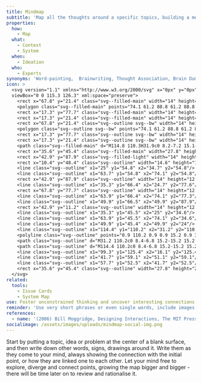```yaml
---
title: Mindmap
subtitle: 'Map all the thoughts around a specific topics, building a mental model of it.'
properties:
  how:
    - Map
  what:
    - Context
    - System
  when:
    - Ideation
  who:
    - Experts
synonyms: 'Word-painting,  Brainwriting, Thought Association, Brain Dump'
icon: >
  <svg version="1.1" xmlns="http://www.w3.org/2000/svg" x="0px" y="0px"
  viewBox="0 0 115.3 126.3" xml:space="preserve">
    <rect x="67.8" y="21.4" class="svg--filled-main" width="14" height="12.8"/>
    <polygon class="svg--filled-main" points="74.1 61.2 88.8 61.2 88.8 48.4 74.1 48.4 74.1 54.8 "/>
    <rect x="17.3" y="77.7" class="svg--filled-main" width="14" height="12.8"/>
    <rect x="17.3" y="21.4" class="svg--filled-main" width="14" height="12.8"/>
    <rect x="67.8" y="21.4" class="svg--outline svg--bw" width="14" height="12.8"/>
    <polygon class="svg--outline svg--bw" points="74.1 61.2 88.8 61.2 88.8 48.4 74.1 48.4 74.1 54.8 "/>
    <rect x="17.3" y="77.7" class="svg--outline svg--bw" width="14" height="12.8"/>
    <rect x="17.3" y="21.4" class="svg--outline svg--bw" width="14" height="12.8"/>
    <path class="svg--filled-main" d="M114.8 110.3H31.9c0 8.2-7.2 15.1-15.4 15.1l83.6-0.3C108.2 125.1 114.9 118.4 114.8 110.3"/>
    <rect x="35.6" y="45.4" class="svg--filled-main" width="27.8" height="21.1"/>
    <rect x="42.9" y="87.9" class="svg--filled-light" width="14" height="12.8"/>
    <rect x="10.4" y="48.4" class="svg--outline" width="14.6" height="12.8"/>
    <line class="svg--outline" x1="25" y1="54.8" x2="34.7" y2="54.8"/>
    <line class="svg--outline" x1="63.7" y1="54.8" x2="74.1" y2="54.8"/>
    <rect x="42.9" y="87.9" class="svg--outline" width="14" height="12.8"/>
    <line class="svg--outline" x1="35.3" y1="66.4" x2="24.7" y2="77.6"/>
    <rect x="67.8" y="77.7" class="svg--outline" width="14" height="12.8"/>
    <line class="svg--outline" x1="63.9" y1="66.4" x2="74.1" y2="77.3"/>
    <line class="svg--outline" x1="49.9" y1="66.5" x2="49.9" y2="87.9"/>
    <rect x="42.9" y="11.2" class="svg--outline" width="14" height="12.8"/>
    <line class="svg--outline" x1="35.3" y1="45.5" x2="25" y2="34.6"/>
    <line class="svg--outline" x1="63.9" y1="45.5" x2="74.1" y2="34.6"/>
    <line class="svg--outline" x1="49.9" y1="45.4" x2="49.9" y2="24"/>
    <line class="svg--outline" x1="114.4" y1="110.2" x2="31.2" y2="110.2"/>
    <polyline class="svg--outline" points="0.9 110.2 0.9 0.9 15.2 0.9 31.2 0.9 99.3 0.9 99.3 110.2 "/>
    <path class="svg--outline" d="M31.2 110.2c0 8.4-6.8 15.2-15.2 15.2 -8.4 0-15.2-6.8-15.2-15.2"/>
    <path class="svg--outline" d="M114.4 110.2c0 8.4-6.8 15.2-15.2 15.2"/>
    <line class="svg--outline" x1="99.3" y1="125.4" x2="16.1" y2="125.4"/>
    <line class="svg--outline" x1="41.7" y1="59.1" x2="51.1" y2="59.1"/>
    <line class="svg--outline" x1="57.7" y1="52.5" x2="41.7" y2="52.5"/>
    <rect x="35.6" y="45.4" class="svg--outline" width="27.8" height="21.1"/>
  </svg>
related:
  tools:
    - Issue Cards
    - System Map
use: Foster unconstrained thinking and uncover interesting connections.
reminder: 'Use very short phrases or even single words, include images.'
references:
  - name: '(2006) Bill Moggridge, Designing Interactions, The MIT Press, Cambridge'
socialimage: /assets/images/uploads/mindmap-social-img.png
---
```

Start by putting a topic, idea or problem at the center of a blank surface, and then write down other words, signs, drawings around it. Write them as they come to your mind, always showing the connection with the initial point, or how they are linked one to each other. Let your mind free to explore, diverge and connect points, growing the map bigger and bigger - there will be time later on to review and rationalise it.
